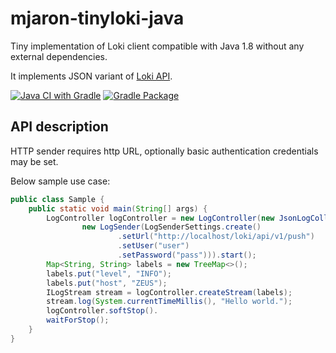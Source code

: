 # mjaron-tinyloki-java

Tiny implementation of Loki client compatible with Java 1.8 without any external dependencies.

It implements JSON variant of [Loki API](https://grafana.com/docs/loki/latest/api/#post-lokiapiv1push).

[![Java CI with Gradle](https://github.com/mjfryc/mjaron-tinyloki-java/actions/workflows/gradle.yml/badge.svg)](https://github.com/mjfryc/mjaron-tinyloki-java/actions/workflows/gradle.yml)
[![Gradle Package](https://github.com/mjfryc/mjaron-tinyloki-java/actions/workflows/gradle-publish.yml/badge.svg)](https://github.com/mjfryc/mjaron-tinyloki-java/actions/workflows/gradle-publish.yml)

## API description

HTTP sender requires http URL, optionally basic authentication credentials may be set.

Below sample use case:

```java
public class Sample {
    public static void main(String[] args) {
        LogController logController = new LogController(new JsonLogCollector(),
                new LogSender(LogSenderSettings.create()
                        .setUrl("http://localhost/loki/api/v1/push")
                        .setUser("user")
                        .setPassword("pass"))).start();
        Map<String, String> labels = new TreeMap<>();
        labels.put("level", "INFO");
        labels.put("host", "ZEUS");
        ILogStream stream = logController.createStream(labels);
        stream.log(System.currentTimeMillis(), "Hello world.");
        logController.softStop().
        waitForStop();
    }
}
```

